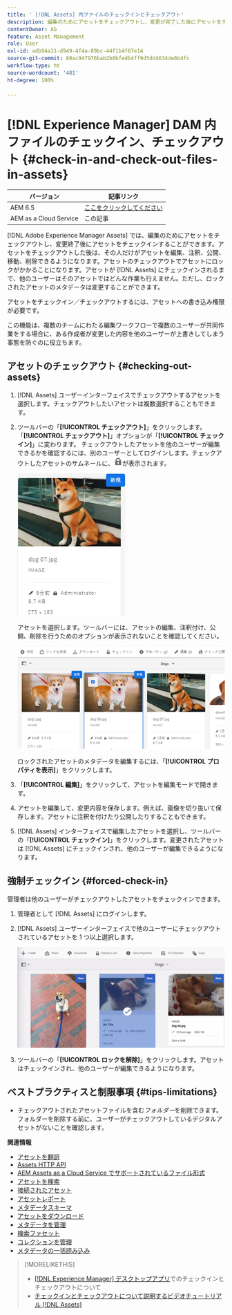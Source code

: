 ```yaml
---
title: ' [!DNL Assets] 内ファイルのチェックインとチェックアウト'
description: 編集のためにアセットをチェックアウトし、変更が完了した後にアセットをチェックインする方法について説明します。
contentOwner: AG
feature: Asset Management
role: User
exl-id: adb94a31-d949-4f4a-89bc-44f1b4f67e14
source-git-commit: 80ac947976bab2b0bfedb4ff9d5dd4634de6b4fc
workflow-type: ht
source-wordcount: '481'
ht-degree: 100%

---
```


# [!DNL Experience Manager] DAM 内ファイルのチェックイン、チェックアウト  {#check-in-and-check-out-files-in-assets}

| バージョン | 記事リンク |
| -------- | ---------------------------- |
| AEM 6.5 | [ここをクリックしてください](https://experienceleague.adobe.com/docs/experience-manager-65/assets/managing/check-out-and-submit-assets.html?lang=ja) |
| AEM as a Cloud Service | この記事 |

[!DNL Adobe Experience Manager Assets] では、編集のためにアセットをチェックアウトし、変更終了後にアセットをチェックインすることができます。アセットをチェックアウトした後は、その人だけがアセットを編集、注釈、公開、移動、削除できるようになります。アセットのチェックアウトでアセットにロックがかかることになります。アセットが [!DNL Assets] にチェックインされるまで、他のユーザーはそのアセットではどんな作業も行えません。ただし、ロックされたアセットのメタデータは変更することができます。

アセットをチェックイン／チェックアウトするには、アセットへの書き込み権限が必要です。

この機能は、複数のチームにわたる編集ワークフローで複数のユーザーが共同作業をする場合に、ある作成者が変更した内容を他のユーザーが上書きしてしまう事態を防ぐのに役立ちます。

## アセットのチェックアウト {#checking-out-assets}

1. [!DNL Assets] ユーザーインターフェイスでチェックアウトするアセットを選択します。チェックアウトしたいアセットは複数選択することもできます。

1. ツールバーの「**[!UICONTROL チェックアウト]**」をクリックします。「**[!UICONTROL チェックアウト]**」オプションが「**[!UICONTROL チェックイン]**」に変わります。
チェックアウトしたアセットを他のユーザーが編集できるかを確認するには、別のユーザーとしてログインします。チェックアウトしたアセットのサムネールに、![チェックアウトロックアイコン](assets/do-not-localize/checkout_lock.png)が表示されます。

   ![カード表示のチェックアウトアイコン](assets/checkout-icon-card-view.png)

   アセットを選択します。ツールバーには、アセットの編集、注釈付け、公開、削除を行うためのオプションが表示されないことを確認してください。

   ![chlimage_1-472](assets/checkout-asset-toolbar-options.png)

   ロックされたアセットのメタデータを編集するには、「**[!UICONTROL プロパティを表示]**」をクリックします。

1. 「**[!UICONTROL 編集]**」をクリックして、アセットを編集モードで開きます。

1. アセットを編集して、変更内容を保存します。例えば、画像を切り抜いて保存します。アセットに注釈を付けたり公開したりすることもできます。

1. [!DNL Assets] インターフェイスで編集したアセットを選択し、ツールバーの「**[!UICONTROL チェックイン]**」をクリックします。変更されたアセットは [!DNL Assets] にチェックインされ、他のユーザーが編集できるようになります。

## 強制チェックイン {#forced-check-in}

管理者は他のユーザーがチェックアウトしたアセットをチェックインできます。

1. 管理者として [!DNL Assets] にログインします。
1. [!DNL Assets] ユーザーインターフェイスで他のユーザーにチェックアウトされているアセットを 1 つ以上選択します。

   ![chlimage_1-476](assets/chlimage_1-476.png)

1. ツールバーの「**[!UICONTROL ロックを解除]**」をクリックします。アセットはチェックインされ、他のユーザーが編集できるようになります。

## ベストプラクティスと制限事項 {#tips-limitations}

* チェックアウトされたアセットファイルを含む&#x200B;*フォルダー*&#x200B;を削除できます。フォルダーを削除する前に、ユーザーがチェックアウトしているデジタルアセットがないことを確認します。

**関連情報**

* [アセットを翻訳](translate-assets.md)
* [Assets HTTP API](mac-api-assets.md)
* [AEM Assets as a Cloud Service でサポートされているファイル形式](file-format-support.md)
* [アセットを検索](search-assets.md)
* [接続されたアセット](use-assets-across-connected-assets-instances.md)
* [アセットレポート](asset-reports.md)
* [メタデータスキーマ](metadata-schemas.md)
* [アセットをダウンロード](download-assets-from-aem.md)
* [メタデータを管理](manage-metadata.md)
* [検索ファセット](search-facets.md)
* [コレクションを管理](manage-collections.md)
* [メタデータの一括読み込み](metadata-import-export.md)

>[!MORELIKETHIS]
>
>* [ [!DNL Experience Manager] デスクトップアプリ](https://experienceleague.adobe.com/docs/experience-manager-desktop-app/using/using.html?lang=ja#how-app-works2)でのチェックインとチェックアウトについて
>* [チェックインとチェックアウトについて説明するビデオチュートリアル [!DNL Assets]](https://experienceleague.adobe.com/docs/experience-manager-learn/assets/collaboration/check-in-and-check-out.html?lang=ja)

